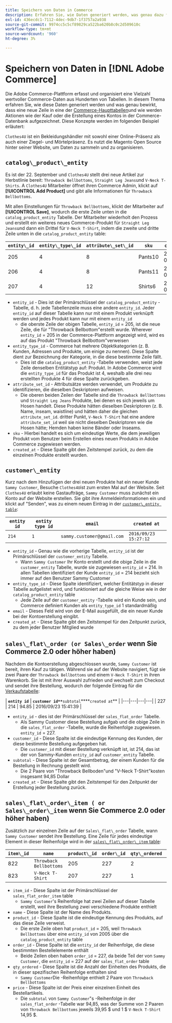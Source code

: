 ```yaml
---
title: Speichern von Daten in Commerce
description: Erfahren Sie, wie Daten generiert werden, was genau dazu führt, dass eine neue Zeile in eine der Commerce-Kerntabellen eingefügt wird und wie Aktionen wie z. B. Einkäufe tätigen oder ein Konto erstellen, das in die Commerce-Datenbank aufgenommen wird.
exl-id: 436ecdc1-7112-4dec-9db7-1f3757a2a938
source-git-commit: 9974cc5c5cf89829ca522ba620b8c0c2d509610c
workflow-type: tm+mt
source-wordcount: '960'
ht-degree: 3%

---
```


# Speichern von Daten in [!DNL Adobe Commerce]

Die Adobe Commerce-Plattform erfasst und organisiert eine Vielzahl wertvoller Commerce-Daten aus Hunderten von Tabellen. In diesem Thema erfahren Sie, wie diese Daten generiert werden und was genau bewirkt, dass eine neue Zeile in eine der [Commerce-Haupttabellen](../data-warehouse-mgr/common-mage-tables.md)und wie werden Aktionen wie der Kauf oder die Erstellung eines Kontos in der Commerce-Datenbank aufgezeichnet. Diese Konzepte werden im folgenden Beispiel erläutert:

`Clothes4U` ist ein Bekleidungshändler mit sowohl einer Online-Präsenz als auch einer Ziegel- und Mörtelpräsenz. Es nutzt die Magento Open Source hinter seiner Website, um Daten zu sammeln und zu organisieren.

## `catalog\_product\_entity`

Es ist der 22. September und `Clothes4U` stellt drei neue Artikel zur Herbstlinie bereit: `Throwback Bellbottoms`, `Straight Leg Jeans`und `V-Neck T-Shirts`. A `Clothes4U` Mitarbeiter öffnet ihren Commerce Admin, klickt auf **[!UICONTROL Add Product]** und gibt alle Informationen für `Throwback Bellbottoms`.

Mit allen Einstellungen für `Throwback Bellbottoms`, klickt der Mitarbeiter auf **[!UICONTROL Save]**, wodurch die erste Zeile unten in die `catalog_product_entity` Tabelle. Der Mitarbeiter wiederholt den Prozess und erstellt ein weiteres neues Commerce-Produkt für `Straight Leg Jeans`und dann ein Drittel für `V-Neck T-Shirt`, indem die zweite und dritte Zeile unten in die `catalog_product_entity` table:

| **`entity\_id`** | **`entity\_type\_id`** | **`attribute\_set\_id`** | **`sku`** | **`created\_at`** |
|---|---|---|---|---|
| 205 | 4 | 8 | Pants10 | 2016/09/22 09:15:43 |
| 206 | 4 | 8 | Pants11 | 2016/09/22 09:18:17 |
| 207 | 4 | 12 | Shirts6 | 2016/09/22 09:24:02 |

* `entity_id` - Dies ist der Primärschlüssel der `catalog_product_entity` -Tabelle, d. h. jede Tabellenzeile muss eine andere `entity_id`. Jeder `entity_id` auf dieser Tabelle kann nur mit einem Produkt verknüpft werden und jedes Produkt kann nur mit einem `entity_id`
   * die oberste Zeile der obigen Tabelle, `entity_id` = 205, ist die neue Zeile, die für &quot;Throwback Bellbottom&quot;erstellt wurde. Wherever `entity_id` = 205 in der Commerce-Plattform angezeigt wird, wird es auf das Produkt &quot;Throwback Bellbottom&quot;verweisen
* `entity_type_id` - Commerce hat mehrere Objektkategorien (z. B. Kunden, Adressen und Produkte, um einige zu nennen). Diese Spalte dient zur Bezeichnung der Kategorie, in die diese bestimmte Zeile fällt.
   * Dies ist die `catalog_product_entity` -Tabelle verwenden, weist jede Zeile denselben Entitätstyp auf: Produkt. In Adobe Commerce wird die `entity_type_id` für das Produkt ist 4, weshalb alle drei neu erstellten Produkte 4 für diese Spalte zurückgeben.
* `attribute_set_id` - Attributsätze werden verwendet, um Produkte zu identifizieren, die dieselben Deskriptoren aufweisen.
   * Die oberen beiden Zeilen der Tabelle sind die `Throwback Bellbottoms` und `Straight Leg Jeans` Produkte, bei denen es sich jeweils um Hosen handelt. Diese Produkte hätten dieselben Deskriptoren (z. B. Name, inseam, waistline) und hätten daher die gleichen `attribute_set_id`. dritter Punkt, `V-Neck T-Shirt` hat eine andere `attribute_set_id` weil sie nicht dieselben Deskriptoren wie die Hosen hätte; Hemden haben keine Bänder oder Inseams.
* `sku` - Hierbei handelt es sich um eindeutige Werte, die dem jeweiligen Produkt vom Benutzer beim Erstellen eines neuen Produkts in Adobe Commerce zugewiesen werden.
* `created_at` - Diese Spalte gibt den Zeitstempel zurück, zu dem die einzelnen Produkte erstellt wurden.

## `customer\_entity`

Kurz nach dem Hinzufügen der drei neuen Produkte hat ein neuer Kunde `Sammy Customer`, Besuche `Clothes4U`ist zum ersten Mal auf der Website. Seit `Clothes4U` erlaubt keine Gastaufträge, `Sammy Customer` muss zunächst ein Konto auf der Website erstellen. Sie gibt ihre Anmeldeinformationen ein und klickt auf &quot;Senden&quot;, was zu einem neuen Eintrag in der [`customer\_entity table`](../data-warehouse-mgr/cust-ent-table.md):

| **`entity id`** | **`entity type id`** | **`email`** | **`created at`** |
|---|---|---|---|
| `214` | `1` | `sammy.customer@gmail.com` | `2016/09/23 15:27:12` |

* `entity_id` - Genau wie die vorherige Tabelle, `entity_id` ist der Primärschlüssel der `customer_entity` Tabelle.
   * Wann `Sammy Customer` Ihr Konto erstellt und die obige Zeile in die `customer_entity` Tabelle, wurde sie zugewiesen `entity_id` = 214. In allen Tabellen identifiziert der Kunde `entity_id` = 214 bezieht sich immer auf den Benutzer Sammy Customer
* `entity_type_id` - Diese Spalte identifiziert, welcher Entitätstyp in dieser Tabelle aufgelistet wird, und funktioniert auf die gleiche Weise wie in der `catalog_product_entity` table
   * Jede Zeile auf der `customer_entity` -Tabelle wird ein Kunde sein, und Commerce definiert Kunden als `entity_type_id` 1 standardmäßig
* `email` - Dieses Feld wird von der E-Mail ausgefüllt, die ein neuer Kunde bei der Kontoerstellung eingibt.
* `created_at` - Diese Spalte gibt den Zeitstempel für den Zeitpunkt zurück, zu dem jeder Benutzer Mitglied wurde

## `sales\_flat\_order (or Sales\_order` wenn Sie Commerce 2.0 oder höher haben)

Nachdem die Kontoerstellung abgeschlossen wurde, `Sammy Customer` ist bereit, ihren Kauf zu tätigen. Während sie auf der Website navigiert, fügt sie zwei Paare der `Throwback Bellbottoms` und einem `V-Neck T-Shirt` in ihren Warenkorb. Sie ist mit ihrer Auswahl zufrieden und wechselt zum Checkout und sendet ihre Bestellung, wodurch der folgende Eintrag für die [Verkaufstabelle](../data-warehouse-mgr/sales-flat-order-table.md):

| **`entity id`** | **`customer id**`**`subtotal`****`created at`** |
|---|---|---|---|
| 227 | 214 | 94.85 | 2016/09/23 15:41:39 |

* `entity_id` - dies ist der Primärschlüssel der `sales_flat_order` Tabelle.
   * Als Sammy Customer diese Bestellung aufgab und die obige Zeile in die `sales_flat_order` -Tabelle, wurde die Reihenfolge zugewiesen. `entity_id` = 227.
* `customer_id` - Diese Spalte ist die eindeutige Kennung des Kunden, der diese bestimmte Bestellung aufgegeben hat.
   * Die `customer_id` mit dieser Bestellung verknüpft ist, ist 214, das ist der von Sammy-Kunden `entity_id` auf `customer_entity` Tabelle.
* `subtotal` - Diese Spalte ist der Gesamtbetrag, der einem Kunden für die Bestellung in Rechnung gestellt wird.
   * Die 2 Paare von &quot;Throwback Bellboden&quot;und &quot;V-Neck T-Shirt&quot;kosten insgesamt 94,85 Dollar
* `created_at` - Diese Spalte gibt den Zeitstempel für den Zeitpunkt der Erstellung jeder Bestellung zurück.

## `sales\_flat\_order\_item ( or Sales\_order\_item` wenn Sie Commerce 2.0 oder höher haben)

Zusätzlich zur einzelnen Zeile auf der `Sales\_flat\_order` Tabelle, wann `Sammy Customer` sendet ihre Bestellung. Eine Zeile für jedes eindeutige Element in dieser Reihenfolge wird in der [`sales\_flat\_order\_item` table](../data-warehouse-mgr/sales-flat-order-item-table.md):

| **`item\_id`** | **`name`** | **`product\_id`** | **`order\_id`** | **`qty\_ordered`** | **`price`** |
|---|---|---|---|---|---|
| 822 | `Throwback Bellbottoms` | 205 | 227 | 2 | 39.95 |
| 823 | `V-Neck T-Shirt` | 207 | 227 | 1 | 14.95 |

* `item_id` - Diese Spalte ist der Primärschlüssel der `sales_flat_order_item` table
   * `Sammy Customer`&#39;s Reihenfolge hat zwei Zeilen auf dieser Tabelle erstellt, weil ihre Bestellung zwei verschiedene Produkte enthielt
* `name` - Diese Spalte ist der Name des Produkts.
* `product_id` - Diese Spalte ist die eindeutige Kennung des Produkts, auf das diese Zeile verweist.
   * Die erste Zeile oben hat `product_id` = 205, weil `Throwback Bellbottoms` über eine `entity_id` von 2005 über die `catalog_product_entity` table
* `order_id` - Diese Spalte ist die `entity_id` der Reihenfolge, die diese bestimmten Bestellelemente enthält
   * Beide Zeilen oben haben `order_id` = 227, da beide Teil der von `Sammy Customer`, die `entity_id` = 227 auf der `sales_flat_order` table
* `qty_ordered` - Diese Spalte ist die Anzahl der Einheiten des Produkts, die in dieser spezifischen Reihenfolge enthalten sind
   * `Sammy Customer`Die -Reihenfolge enthielt 2 Paare von `Throwback Bellbottoms`
* `price` - Diese Spalte ist der Preis einer einzelnen Einheit des Bestellartikels.
   * Die `subtotal` von `Sammy Customer`&quot;s -Reihenfolge in der `sales_flat_order` -Tabelle war 94,85, was der Summe von 2 Paaren von `Throwback Bellbottoms` jeweils 39,95 $ und 1 $ `V-Neck T-Shirt` 14,95 $.
